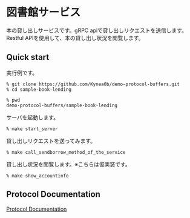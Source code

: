 
# 図書館サービス

本の貸し出しサービスです。gRPC apiで貸し出しリクエストを送信します。Restful APIを使用して、本の貸し出し状況を閲覧します。

## Quick start

実行例です。

```
% git clone https://github.com/Kynea0b/demo-protocol-buffers.git
% cd sample-book-lending
```

```shell
% pwd
demo-protocol-buffers/sample-book-lending
```

サーバを起動します。

```shell
% make start_server
```

貸し出しリクエストを送ってみます。

```shell
% make call_sendborrow_method_of_the_service
```

貸し出し状況を閲覧します。※こちらは仮実装です。

```shell
% make show_accountinfo
```

## Protocol Documentation

[Protocol Documentation](https://kynea0b.github.io/demo-protocol-buffers/sample-book-lending/doc/index.html)



